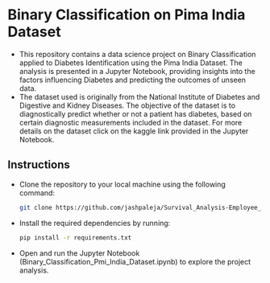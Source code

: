 # Binary Classification on Pima India Dataset
- This repository contains a data science project on Binary Classification applied to Diabetes Identification using the Pima India Dataset. The analysis is presented in a Jupyter Notebook, providing insights into the factors influencing Diabetes and predicting the outcomes of unseen data.
- The dataset used is originally from the National Institute of Diabetes and Digestive and Kidney Diseases. The objective of the dataset is to diagnostically predict whether or not a patient has diabetes, based on certain diagnostic measurements included in the dataset. For more details on the dataset click on the kaggle link provided in the Jupyter Notebook.

## Instructions

- Clone the repository to your local machine using the following command:
  
  ```bash
  git clone https://github.com/jashpaleja/Survival_Analysis-Employee_Attrition.git
  ```

- Install the required dependencies by running:
  
  ```bash
  pip install -r requirements.txt
  ```

- Open and run the Jupyter Notebook (Binary_Classification_Pmi_India_Dataset.ipynb) to explore the project analysis.
